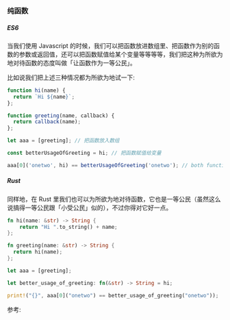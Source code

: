 ### 纯函数

##### ES6

当我们使用 Javascript 的时候，我们可以把函数放进数组里、把函数作为别的函数的参数或返回值，还可以把函数赋值给某个变量等等等等，我们把这种为所欲为地对待函数的态度叫做「让函数作为一等公民」。

比如说我们把上述三种情况都为所欲为地试一下:
```javascript
function hi(name) {
  return `Hi ${name}`;
};

function greeting(name, callback) {
  return callback(name);
};

let aaa = [greeting]; // 把函数放入数组

const betterUsageOfGreeting = hi; // 把函数赋值给变量

aaa[0]('onetwo', hi) == betterUsageOfGreeting('onetwo'); // both function will return 'Hi onetwo', so this == is true
```

##### Rust

同样地，在 Rust 里我们也可以为所欲为地对待函数，它也是一等公民（虽然这么说搞得一等公民跟「小受公民」似的），不过你得对它好一点。
```rust
fn hi(name: &str) -> String {
    return "Hi ".to_string() + name;
};

fn greeting(name: &str) -> String {
  return hi(name);
};

let aaa = [greeting];

let better_usage_of_greeting: fn(&str) -> String = hi;

print!("{}", aaa[0]("onetwo") == better_usage_of_greeting("onetwo"));
```
























参考:
